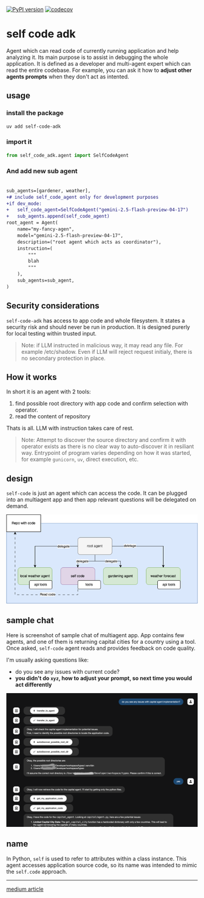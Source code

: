 [![PyPI version](https://badge.fury.io/py/self-code-adk.svg)](https://badge.fury.io/py/self-code-adk)
[![codecov](https://codecov.io/gh/n0npax/self-code-adk/graph/badge.svg)](https://codecov.io/gh/n0npax/self-code-adk)

# self code adk

Agent which can read code of currently running application and help analyzing it.
Its main purpose is to assist in debugging the whole application. It is defined as a developer and multi-agent expert which can read the entire codebase.
For example, you can ask it how to **adjust other agents prompts** when they don't act as intented.

## usage

### install the package

```sh
uv add self-code-adk
```
### import it

```python
from self_code_adk.agent import SelfCodeAgent
```

### And add new sub agent

```diff

sub_agents=[gardener, weather],
+# include self_code_agent only for development purposes
+if dev_mode: 
+   self_code_agent=SelfCodeAgent("gemini-2.5-flash-preview-04-17")
+   sub_agents.append(self_code_agent)
root_agent = Agent(
    name="my-fancy-agen",
    model="gemini-2.5-flash-preview-04-17",
    description=("root agent which acts as coordinator"),
    instruction=(
        """
        blah   
        """
    ),
    sub_agents=sub_agent,
)
```

## Security considerations

`self-code-adk` has access to app code and whole filesystem. It states a security risk and should never be run in production. It is designed purerly for local testing within trusted input.

> Note: if LLM instructed in malicious way, it may read any file. For example /etc/shadow. Even if LLM will reject request initialy, there is no secondary protection in place.

## How it works

In short it is an agent with 2 tools:

1. find possible root directory with app code and confirm selection with operator.
2. read the content of repository

Thats is all. LLM with instruction takes care of rest.

> Note: Attempt to discover the source directory and confirm it with operator exists as there is no clear way to auto-discover it in resiliant way. Entrypoint of program varies depending on how it was started, for example `gunicorn`, `uv`, direct execution, etc.

## design

`self-code` is just an agent which can access the code. It can be plugged into an multiagent app and then app relevant questions will be delegated on demand.

![design](assets/multiagent.drawio.png "design")

## sample chat

Here is screenshot of sample chat of multiagent app. App contains few agents, and one of them is returning capital cities for a country using a tool. Once asked, `self-code` agent reads and provides feedback on code quality.

I'm usually asking questions like:
- do you see any issues with current code?
- **you didn't do `xyz`, how to adjust your prompt, so next time you would act differently**

![sample chat](assets/sample-chat.png "Sample chat")

## name

In Python, `self` is used to refer to attributes within a class instance. This agent accesses application source code, so its name was intended to mimic the `self.code` approach.

---

[medium article](https://medium.com/me/stats/post/d8c08464f293)
